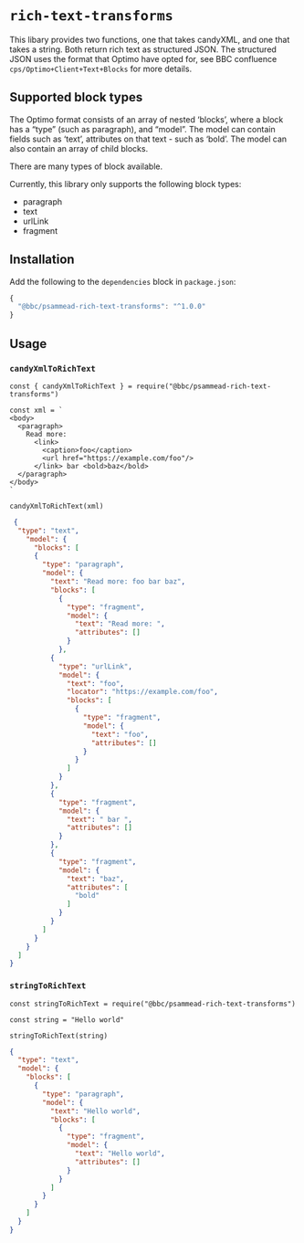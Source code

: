 # `rich-text-transforms`

This libary provides two functions, one that takes candyXML, and one that takes
a string. Both return rich text as structured JSON. The structured JSON uses the
format that Optimo have opted for, see BBC confluence `cps/Optimo+Client+Text+Blocks` for more details.

## Supported block types

The Optimo format consists of an array of nested ‘blocks’, where a block has a
“type” (such as paragraph), and “model”. The model can contain fields such as
‘text’, attributes on that text - such as ‘bold’. The model can also contain an
array of child blocks.

There are many types of block available.

Currently, this library only supports the following block types:
- paragraph
- text
- urlLink
- fragment

## Installation

Add the following to the `dependencies` block in `package.json`:

```javascript
{
  "@bbc/psammead-rich-text-transforms": "^1.0.0"
}
```

## Usage

### `candyXmlToRichText`
```
const { candyXmlToRichText } = require("@bbc/psammead-rich-text-transforms")

const xml = `
<body>
  <paragraph>
    Read more:
      <link>
        <caption>foo</caption>
        <url href="https://example.com/foo"/>
      </link> bar <bold>baz</bold>
  </paragraph>
</body>
`

candyXmlToRichText(xml)
```
```json
 {
  "type": "text",
    "model": {
      "blocks": [
      {
        "type": "paragraph",
        "model": {
          "text": "Read more: foo bar baz",
          "blocks": [
            {
              "type": "fragment",
              "model": {
                "text": "Read more: ",
                "attributes": []
              }
            },
          {
            "type": "urlLink",
            "model": {
              "text": "foo",
              "locator": "https://example.com/foo",
              "blocks": [
                {
                  "type": "fragment",
                  "model": {
                    "text": "foo",
                    "attributes": []
                  }
                }
              ]
            }
          },
          {
            "type": "fragment",
            "model": {
              "text": " bar ",
              "attributes": []
            }
          },
          {
            "type": "fragment",
            "model": {
              "text": "baz",
              "attributes": [
                "bold"
              ]
            }
          }
        ]
      }
    }
  ]
}
```

### `stringToRichText`
```
const stringToRichText = require("@bbc/psammead-rich-text-transforms")

const string = "Hello world"

stringToRichText(string)
```
```json
{
  "type": "text",
  "model": {
    "blocks": [
      {
        "type": "paragraph",
        "model": {
          "text": "Hello world",
          "blocks": [
            {
              "type": "fragment",
              "model": {
                "text": "Hello world",
                "attributes": []
              }
            }
          ]
        }
      }
    ]
  }
}
```
